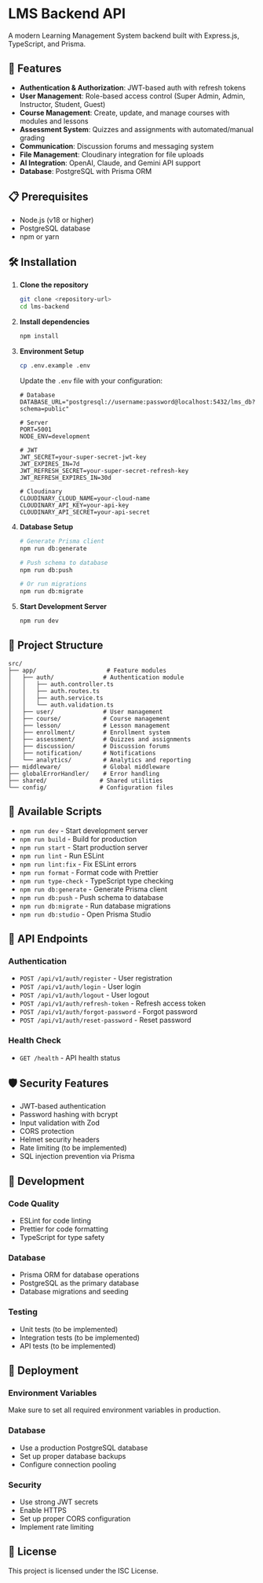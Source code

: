 # LMS Backend API

A modern Learning Management System backend built with Express.js, TypeScript, and Prisma.

## 🚀 Features

- **Authentication & Authorization**: JWT-based auth with refresh tokens
- **User Management**: Role-based access control (Super Admin, Admin, Instructor, Student, Guest)
- **Course Management**: Create, update, and manage courses with modules and lessons
- **Assessment System**: Quizzes and assignments with automated/manual grading
- **Communication**: Discussion forums and messaging system
- **File Management**: Cloudinary integration for file uploads
- **AI Integration**: OpenAI, Claude, and Gemini API support
- **Database**: PostgreSQL with Prisma ORM

## 📋 Prerequisites

- Node.js (v18 or higher)
- PostgreSQL database
- npm or yarn

## 🛠️ Installation

1. **Clone the repository**

   ```bash
   git clone <repository-url>
   cd lms-backend
   ```

2. **Install dependencies**

   ```bash
   npm install
   ```

3. **Environment Setup**

   ```bash
   cp .env.example .env
   ```

   Update the `.env` file with your configuration:

   ```env
   # Database
   DATABASE_URL="postgresql://username:password@localhost:5432/lms_db?schema=public"

   # Server
   PORT=5001
   NODE_ENV=development

   # JWT
   JWT_SECRET=your-super-secret-jwt-key
   JWT_EXPIRES_IN=7d
   JWT_REFRESH_SECRET=your-super-secret-refresh-key
   JWT_REFRESH_EXPIRES_IN=30d

   # Cloudinary
   CLOUDINARY_CLOUD_NAME=your-cloud-name
   CLOUDINARY_API_KEY=your-api-key
   CLOUDINARY_API_SECRET=your-api-secret
   ```

4. **Database Setup**

   ```bash
   # Generate Prisma client
   npm run db:generate

   # Push schema to database
   npm run db:push

   # Or run migrations
   npm run db:migrate
   ```

5. **Start Development Server**
   ```bash
   npm run dev
   ```

## 📁 Project Structure

```
src/
├── app/                    # Feature modules
│   ├── auth/              # Authentication module
│   │   ├── auth.controller.ts
│   │   ├── auth.routes.ts
│   │   ├── auth.service.ts
│   │   └── auth.validation.ts
│   ├── user/              # User management
│   ├── course/            # Course management
│   ├── lesson/            # Lesson management
│   ├── enrollment/        # Enrollment system
│   ├── assessment/        # Quizzes and assignments
│   ├── discussion/        # Discussion forums
│   ├── notification/      # Notifications
│   └── analytics/         # Analytics and reporting
├── middleware/            # Global middleware
├── globalErrorHandler/    # Error handling
├── shared/               # Shared utilities
└── config/               # Configuration files
```

## 🧪 Available Scripts

- `npm run dev` - Start development server
- `npm run build` - Build for production
- `npm run start` - Start production server
- `npm run lint` - Run ESLint
- `npm run lint:fix` - Fix ESLint errors
- `npm run format` - Format code with Prettier
- `npm run type-check` - TypeScript type checking
- `npm run db:generate` - Generate Prisma client
- `npm run db:push` - Push schema to database
- `npm run db:migrate` - Run database migrations
- `npm run db:studio` - Open Prisma Studio

## 🔌 API Endpoints

### Authentication

- `POST /api/v1/auth/register` - User registration
- `POST /api/v1/auth/login` - User login
- `POST /api/v1/auth/logout` - User logout
- `POST /api/v1/auth/refresh-token` - Refresh access token
- `POST /api/v1/auth/forgot-password` - Forgot password
- `POST /api/v1/auth/reset-password` - Reset password

### Health Check

- `GET /health` - API health status

## 🛡️ Security Features

- JWT-based authentication
- Password hashing with bcrypt
- Input validation with Zod
- CORS protection
- Helmet security headers
- Rate limiting (to be implemented)
- SQL injection prevention via Prisma

## 🔧 Development

### Code Quality

- ESLint for code linting
- Prettier for code formatting
- TypeScript for type safety

### Database

- Prisma ORM for database operations
- PostgreSQL as the primary database
- Database migrations and seeding

### Testing

- Unit tests (to be implemented)
- Integration tests (to be implemented)
- API tests (to be implemented)

## 🚀 Deployment

### Environment Variables

Make sure to set all required environment variables in production.

### Database

- Use a production PostgreSQL database
- Set up proper database backups
- Configure connection pooling

### Security

- Use strong JWT secrets
- Enable HTTPS
- Set up proper CORS configuration
- Implement rate limiting

## 📝 License

This project is licensed under the ISC License.
